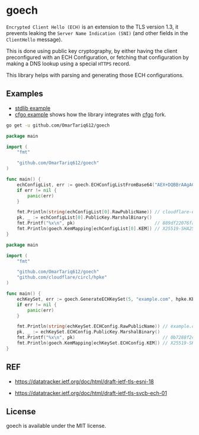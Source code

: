 # goech

`Encrypted Client Hello (ECH)` is an extension to the TLS version 1.3, it prevents leaking the `Server Name Indication (SNI)` (and other fields in the `ClientHello` message).

This is done using public key cryptography, by either having the client preconfigured with an ECH Configuration, or fetching that configuration by making a DNS lookup using a special `HTTPS` record.

This library helps with parsing and generating those ECH configurations.

## Examples

* [stdlib example](examples/stdlib/main.go)
* [cfgo example](examples/cfgo/main.go) shows how the library integrates with [cfgo](https://github.com/cloudflare/go) fork.

```sh
go get -u github.com/OmarTariq612/goech
```

```go
package main

import (
	"fmt"

	"github.com/OmarTariq612/goech"
)

func main() {
	echConfigList, err := goech.ECHConfigListFromBase64("AEX+DQBBrAAgACCInfIgdvp+4xqPkMYvPt1Rv7zxtllWm3SjIjWxBoEgfAAEAAEAAQASY2xvdWRmbGFyZS1lY2guY29tAAA=")
	if err != nil {
		panic(err)
	}

	fmt.Println(string(echConfigList[0].RawPublicName)) // cloudflare-ech.com
	pk, _ := echConfigList[0].PublicKey.MarshalBinary()
	fmt.Printf("%x\n", pk)                              // 889df22076fa7ee31a8f90c62f3edd51bfbcf1b659569b74a32235b10681207c
	fmt.Println(goech.KemMapping[echConfigList[0].KEM]) // X25519-SHA256
}
```

```go
package main

import (
	"fmt"

	"github.com/OmarTariq612/goech"
	"github.com/cloudflare/circl/hpke"
)

func main() {
	echKeySet, err := goech.GenerateECHKeySet(5, "example.com", hpke.KEM_X25519_HKDF_SHA256)
	if err != nil {
		panic(err)
	}

	fmt.Println(string(echKeySet.ECHConfig.RawPublicName)) // example.com
	pk, _ := echKeySet.ECHConfig.PublicKey.MarshalBinary()
	fmt.Printf("%x\n", pk)                                 // 0b7288f2cd9c0f4063ab2a9478407136f448f7ffe4a6410fee855fdf4f3ed811
	fmt.Println(goech.KemMapping[echKeySet.ECHConfig.KEM]) // X25519-SHA256
}

```

## REF

* https://datatracker.ietf.org/doc/html/draft-ietf-tls-esni-18

* https://datatracker.ietf.org/doc/html/draft-ietf-tls-svcb-ech-01


## License

goech is available under the MIT license.
